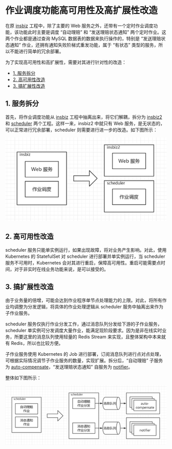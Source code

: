 # 作业调度功能高可用性及高扩展性改造<!-- omit in toc -->

在原 [insbiz](https://github.com/fooins/insbiz) 工程中，除了主要的 Web 服务之外，还带有一个定时作业调度功能，该功能此时主要是调度 “自动理赔” 和 “发送理赔状态通知” 两个定时作业。这两个作业都是通过查询 MySQL 数据表的数据来执行操作的，特别是 “发送理赔状态通知” 作业，还拥有通知失败阶梯式重发功能，属于 “有状态” 类型的服务，所以不能进行简单的冗余部署。

为了实现高可用性和高扩展性，需要对其进行针对性的改造：

- [1. 服务拆分](#1-服务拆分)
- [2. 高可用性改造](#2-高可用性改造)
- [3. 搞扩展性改造](#3-搞扩展性改造)

## 1. 服务拆分

首先，将作业调度功能从 [insbiz](https://github.com/fooins/insbiz) 工程中抽离出来，将它们解耦，拆分为 [insbiz2](https://github.com/fooins/insbiz2) 和 [scheduler](https://github.com/fooins/scheduler) 两个工程。这样一来，insbiz2 中就只有 Web 服务，是无状态的，可以正常进行冗余部署，scheduler 则需要进行进一步的改造。如下图所示：

<img src="./imgs/Insbiz服务拆分.png" width="550" alt="Insbiz服务拆分"/>

## 2. 高可用性改造

scheduler 服务只能单实例运行，如果出现故障，将对业务产生影响。对此，使用 Kubernetes 的 StatefulSet 对 scheduler 进行部署并单实例运行，当 scheduler 服务不可用时，Kubernetes 会对其进行重启，保障高可用性。重启可能需要点时间，对于非实时在线业务功能来说，是可以接受的。

## 3. 搞扩展性改造

由于业务量的倍增，可能会达到作业程序单节点处理能力的上限。对此，将所有作业均调整为分发逻辑，将具体的作业处理逻辑从 scheduler 服务中抽离出来作为子作业服务。

scheduler 服务仅执行作业分发工作，通过消息队列分发给下游的子作业服务，scheduler 单实例可分发调度大量作业，能满足现阶段要求。因为是非在线实时业务，所要这里的消息队列使用轻量的 Redis Stream 来实现，且整体架构中本来就有 Redis，所以也比较方便。

子作业服务使用 Kubernetes 的 Job 进行部署，订阅消息队列进行点对点处理，可根据实际情况调节子作业服务的数量，实现扩展。拆分后，“自动理赔” 子服务为 [auto-compensate](https://github.com/fooins/auto-compensate)，“发送理赔状态通知” 自服务为 [notifier](https://github.com/fooins/notifier)。

整体如下图所示：

<img src="./imgs/scheduler高扩展性改造.png" width="800" alt="scheduler高扩展性改造"/>
